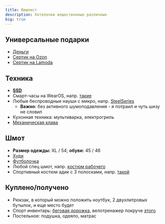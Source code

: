 ```yaml
---
title: Вишлист
description: Хотелочки вещественные различные
big: true
---
```


## Универсальные подарки

- [Деньги](https://www.tinkoff.ru/rm/leybovich.nikita1/8PkYa74332)
- [Сертик на Ozon](https://www.ozon.ru/category/podarochnye-sertifikaty-32060/)
- [Сертик на Lamoda](https://www.lamoda.ru/giftcertificate/)

## Техника

- **[SSD](https://www.citilink.ru/catalog/computers_and_notebooks/hdd/ssd_in/1134605/)**
- Смарт-часы на WearOS, напр. [такие](https://www.ozon.ru/product/smart-chasy-oppo-watch-46mm-ow19w8-black-259438398)
- Любые беспроводные науши с микро, напр. [SteelSeries](https://www.ozon.ru/category/igrovye-naushniki-15827/steelseries-26303411)
  - **Важно**: без активного шумоподавления - я потраил и чуть шизу не словил
- Кухонная техника: мультиварка, электрогриль
- [Механическая клава](https://geekboards.ru/product/durgod-taurus-k310-nature-white)
  

## Шмот

- **Размер одежды:** XL / 54; **обуви:** 45 / 46
- [Худи](https://vk.com/market-134304854?w=product-134304854_5156527)
- [Футболочка](https://streamlabs.com/vansamaofficial/merch/1116981)
- Любой спец шмот, напр. [костюм рабочего](https://www.ozon.ru/product/kostyum-rabochiy-avangard-professionalnaya-ekipirovka-194176871)
- Спортивный костюм адик с 3 полосками, напр. [такой](https://www.ozon.ru/product/sportivnyy-kostyum-adidas-essentials-tracksuit-211139784)

## Куплено/получено

- Рюкзак, в который можно положить ноутбук, 2 двухлитровых бутылок, и еще место будет
- Спорт инвентарь: [беговая дорожка](https://www.ozon.ru/product/begovaya-dorozhka-walkingpad-mi-walkingpad-a1-wpa1f-russkaya-versiya-174250077/), велотренажер покруче [этого](https://www.ozon.ru/context/detail/id/166261877)
- Постельное: подушка, одеяло, матрас
